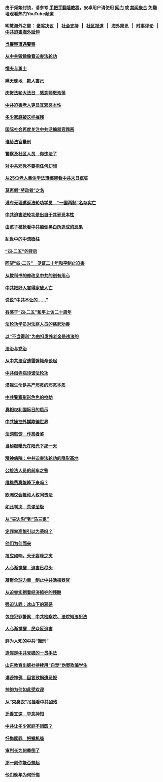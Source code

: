 #### 由于频繁封锁，请参考 [手把手翻墙教程](https://github.com/gfw-breaker/guides/wiki)，安卓用户请使用 [网门](https://github.com/gfw-breaker/bn-android/blob/master/ogate.md?t=05241352) 或 [禁闻聚合](https://github.com/gfw-breaker/bn-android) 免翻墙观看热门YouTube频道 

#### 明慧海外之窗：&nbsp;[褒奖决议](282.md?t=05241352) &nbsp;&nbsp;|&nbsp;&nbsp; [社会支持](140.md?t=05241352) &nbsp;&nbsp;|&nbsp;&nbsp; [社区报道](91.md?t=05241352) &nbsp;&nbsp;|&nbsp;&nbsp; [海外简讯](245.md?t=05241352) &nbsp;&nbsp;|&nbsp;&nbsp; [时事评论](251.md?t=05241352) &nbsp;&nbsp;|&nbsp;&nbsp; [中共迫害海外延伸](236.md?t=05241352) 

#### [当警察遭遇警察](../pages/251/387698.md?t=05241352) 

#### [从中共毁佛像看迫害法轮功](../pages/251/387392.md?t=05241352) 

#### [懦夫与勇士](../pages/251/386640.md?t=05241352) 

#### [瞒天昧地　欺人害己](../pages/251/386839.md?t=05241352) 

#### [庆贺法轮大法日　感念师恩浩荡](../pages/251/386638.md?t=05241352) 

#### [中共迫害老人更显其邪恶本性](../pages/251/386411.md?t=05241352) 

#### [多少家庭被这样摧残](../pages/251/386026.md?t=05241352) 

#### [国际社会再度关注中共活摘器官罪恶](../pages/251/385878.md?t=05241352) 

#### [谁给法官量刑](../pages/251/385846.md?t=05241352) 

#### [警察及社区人员　你违法了](../pages/251/385758.md?t=05241352) 

#### [对中共邪党不要抱任何幻想](../pages/251/385730.md?t=05241352) 

#### [从25位老人集体学法遭绑架看中共末日疯狂](../pages/251/385762.md?t=05241352) 

#### [莫再假“劳动者”之名](../pages/251/385646.md?t=05241352) 

#### [港府无理遣返法轮功学员　“一国两制”名存实亡](../pages/251/385700.md?t=05241352) 

#### [中共迫害法轮功是出自于其邪恶本性](../pages/251/385521.md?t=05241352) 

#### [由孩子被抢看中共颠倒黑白所造成的恶果](../pages/251/385522.md?t=05241352) 

#### [乱世中的中流砥柱](../pages/251/385497.md?t=05241352) 

#### [“四&#183;二五”的背后](../pages/251/385293.md?t=05241352) 

#### [回望“四&#183;二五”　见证二十年和平制止迫害](../pages/251/385297.md?t=05241352) 

#### [从教科书的修改见中共的别有用心](../pages/251/385294.md?t=05241352) 

#### [中共把好人害得家破人亡](../pages/251/385133.md?t=05241352) 

#### [说说“中共不让的……”](../pages/251/384841.md?t=05241352) 

#### [有感于“四&#183;二五”和平上访二十周年](../pages/251/384807.md?t=05241352) 

#### [法轮功学员对法庭人员的慈悲劝善](../pages/251/384769.md?t=05241352) 

#### [以“不当得利”为由扣发养老金是违法的](../pages/251/384727.md?t=05241352) 

#### [法治与党治](../pages/251/384730.md?t=05241352) 

#### [从中共法官遭雷劈毙命谈起](../pages/251/384542.md?t=05241352) 

#### [中共借寺庙诽谤法轮功](../pages/251/384476.md?t=05241352) 

#### [漠视生命是共产邪灵的邪恶本质](../pages/251/384446.md?t=05241352) 

#### [中共警察形形色色的抢劫](../pages/251/384311.md?t=05241352) 

#### [真相权利国际日的启示](../pages/251/384288.md?t=05241352) 

#### [中共操控外媒欺骗世界](../pages/251/383941.md?t=05241352) 

#### [法网恢恢　作恶者鉴](../pages/251/384228.md?t=05241352) 

#### [当秘密曝光在阳光下那一天](../pages/251/384152.md?t=05241352) 

#### [精神病院：中共迫害法轮功的隐形基地](../pages/251/384054.md?t=05241352) 

#### [公检法人员的前车之鉴](../pages/251/384008.md?t=05241352) 

#### [维稳费真能降下来吗？](../pages/251/383968.md?t=05241352) 

#### [欧洲议会推动人权问责法](../pages/251/383991.md?t=05241352) 

#### [如此判决　荒谬至极](../pages/251/383967.md?t=05241352) 

#### [从“夹边沟”到“马三家”](../pages/251/383841.md?t=05241352) 

#### [定罪率高能引以为荣吗？](../pages/251/383908.md?t=05241352) 

#### [他们为何而来](../pages/251/383862.md?t=05241352) 

#### [报应如响，天无妄降之灾](../pages/251/383751.md?t=05241352) 

#### [人心渐觉醒　迫害已尽头](../pages/251/383712.md?t=05241352) 

#### [凝聚全球力量　制止中共活摘器官](../pages/251/383416.md?t=05241352) 

#### [从迫害实例看经济掠夺的残酷](../pages/251/383361.md?t=05241352) 

#### [强迫认罪：冰山下的邪恶](../pages/251/383372.md?t=05241352) 

#### [包庇犯罪警察　中共检察院、法院知法犯法](../pages/251/383246.md?t=05241352) 

#### [人心渐觉醒　民众反迫害](../pages/251/383183.md?t=05241352) 

#### [鲜为人知的中共“饿刑”](../pages/251/383210.md?t=05241352) 

#### [造假是中共党媒的一贯手法](../pages/251/383058.md?t=05241352) 

#### [山东教育出版社持续用“自焚”伪案欺骗学生](../pages/251/383021.md?t=05241352) 

#### [诽谤神佛　因言致祸遭恶报](../pages/251/382977.md?t=05241352) 

#### [神韵为何如此受欢迎](../pages/251/382947.md?t=05241352) 

#### [从“束身衣”吊挂看中共凶残](../pages/251/382892.md?t=05241352) 

#### [迁善宜速　举念神知](../pages/251/382864.md?t=05241352) 

#### [中共让多少家庭不团圆？](../pages/251/382891.md?t=05241352) 

#### [忏悔赎罪　把握机缘](../pages/251/382793.md?t=05241352) 

#### [审判长为何晕倒了](../pages/251/382825.md?t=05241352) 

#### [那一刻你能否想起](../pages/251/382778.md?t=05241352) 

#### [他们晚年为何忏悔](../pages/251/382696.md?t=05241352) 

